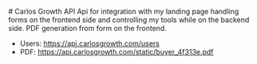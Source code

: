 <p align="center"<img src="https://carlosgrowth.com/_nuxt/img/06308a4.svg" width=200/></p>
# Carlos Growth API
Api for integration with my landing page handling forms on the frontend side and controlling my tools while on the backend side. PDF generation from form on the frontend.

- Users: https://api.carlosgrowth.com/users
- PDF: https://api.carlosgrowth.com/static/buyer_4f313e.pdf
